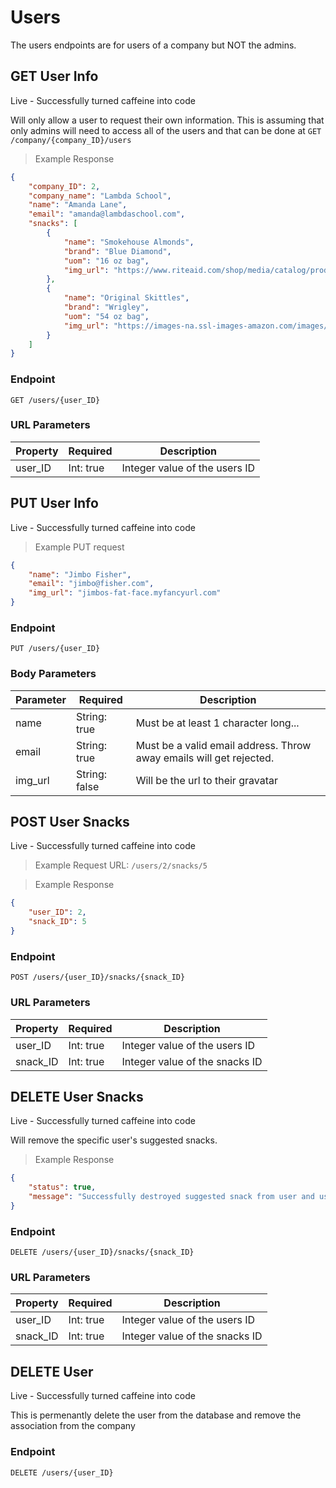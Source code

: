 # Users

The users endpoints are for users of a company but NOT the admins.

## GET User Info

<aside class="success">
Live - Successfully turned caffeine into code
</aside>

Will only allow a user to request their own information. This is assuming that only admins will need to access all of the users and that can be done at `GET /company/{company_ID}/users`

> Example Response

```json
{
    "company_ID": 2,
    "company_name": "Lambda School",
    "name": "Amanda Lane",
    "email": "amanda@lambdaschool.com",
    "snacks": [
        {
            "name": "Smokehouse Almonds",
            "brand": "Blue Diamond",
            "uom": "16 oz bag",
            "img_url": "https://www.riteaid.com/shop/media/catalog/product/cache/1/image/9df78eab33525d08d6e5fb8d27136e95/0/4/041570030837.jpg"
        },
        {
            "name": "Original Skittles",
            "brand": "Wrigley",
            "uom": "54 oz bag",
            "img_url": "https://images-na.ssl-images-amazon.com/images/I/71dHUI2QzEL._SX425_.jpg"
        }
    ]
}
```

### Endpoint

`GET /users/{user_ID}`

### URL Parameters

| Property | Required  | Description                   |
| -------- | --------- | ----------------------------- |
| user_ID  | Int: true | Integer value of the users ID |

## PUT User Info

<aside class="success">
Live - Successfully turned caffeine into code
</aside>

> Example PUT request

```json
{
    "name": "Jimbo Fisher",
    "email": "jimbo@fisher.com",
    "img_url": "jimbos-fat-face.myfancyurl.com"
}
```

### Endpoint

`PUT /users/{user_ID}`

### Body Parameters

| Parameter | Required      | Description                                                         |
| --------- | ------------- | ------------------------------------------------------------------- |
| name      | String: true  | Must be at least 1 character long...                                |
| email     | String: true  | Must be a valid email address. Throw away emails will get rejected. |
| img_url   | String: false | Will be the url to their gravatar                                   |

## POST User Snacks

<aside class="success">
Live - Successfully turned caffeine into code
</aside>

> Example Request URL: `/users/2/snacks/5`

> Example Response

```json
{
    "user_ID": 2,
    "snack_ID": 5
}
```

### Endpoint

`POST /users/{user_ID}/snacks/{snack_ID}`

### URL Parameters

| Property | Required  | Description                    |
| -------- | --------- | ------------------------------ |
| user_ID  | Int: true | Integer value of the users ID  |
| snack_ID | Int: true | Integer value of the snacks ID |

## DELETE User Snacks

<aside class="success">
Live - Successfully turned caffeine into code
</aside>

Will remove the specific user's suggested snacks.

> Example Response

```json
{
    "status": true,
    "message": "Successfully destroyed suggested snack from user and user's suggested snacks"
}
```

### Endpoint

`DELETE /users/{user_ID}/snacks/{snack_ID}`

### URL Parameters

| Property | Required  | Description                    |
| -------- | --------- | ------------------------------ |
| user_ID  | Int: true | Integer value of the users ID  |
| snack_ID | Int: true | Integer value of the snacks ID |

## DELETE User

<aside class="success">
Live - Successfully turned caffeine into code
</aside>

This is permenantly delete the user from the database and remove the association from the company

### Endpoint

`DELETE /users/{user_ID}`

